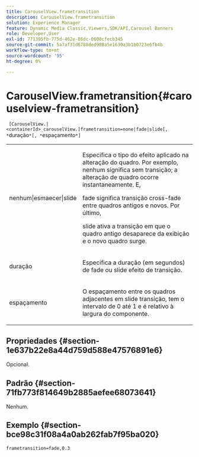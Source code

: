 ```yaml
---
title: CarouselView.frametransition
description: CarouselView.frametransition
solution: Experience Manager
feature: Dynamic Media Classic,Viewers,SDK/API,Carousel Banners
role: Developer,User
exl-id: 771395fb-775d-462e-86dc-0600cfecb345
source-git-commit: 5a7af31d6788ded908a5e1630a3b1b0723e6fb4b
workflow-type: tm+mt
source-wordcount: '95'
ht-degree: 0%

---
```


# CarouselView.frametransition{#carouselview-frametransition}

` [CarouselView.|<containerId>_carouselView.]frametransition=none|fade|slide[, *`duração`*[, *`espaçamento`*]`

<table id="table_D5992FCFF26046079089652B211BB6C5"> 
 <tbody> 
  <tr> 
   <td colname="col1"> <p> <span class="codeph"> nenhum|esmaecer|slide </span> </p> </td> 
   <td colname="col2"> <p>Especifica o tipo do efeito aplicado na alteração do quadro. Por exemplo, <span class="codeph"> nenhum </span> significa sem transição; a alteração de quadro ocorre instantaneamente. E, </p> <p> <span class="codeph"> fade </span> significa transição cross-fade entre quadros antigos e novos. Por último, </p> <p> <span class="codeph"> slide </span> ativa a transição em que o quadro antigo desaparece da exibição e o novo quadro surge. </p> </td> 
  </tr> 
  <tr> 
   <td colname="col1"> <p> <span class="codeph"> <span class="varname"> duração </span> </span> </p> </td> 
   <td colname="col2"> <p>Especifica a duração (em segundos) de <span class="codeph"> fade </span> ou <span class="codeph"> slide </span> efeito de transição. </p> </td> 
  </tr> 
  <tr> 
   <td colname="col1"> <p> <span class="codeph"> <span class="varname"> espaçamento </span> </span> </p> </td> 
   <td colname="col2"> <p>O espaçamento entre os quadros adjacentes em <span class="codeph"> slide </span> transição, tem o intervalo de <span class="codeph"> 0 </span> até <span class="codeph"> 1 </span> e é relativo à largura do componente. </p> </td> 
  </tr> 
 </tbody> 
</table>

## Propriedades {#section-1e637b22e8a44d759d588e47576891e6}

Opcional.

## Padrão {#section-71fb773f814649b2885aefee68073641}

Nenhum.

## Exemplo {#section-bce98c31f08a4a0ab262fab7f95ba020}

`frametransition=fade,0.3`
